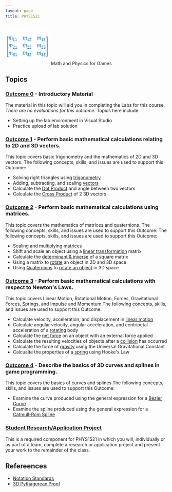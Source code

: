 ```yaml
---
layout: page
title: PHYS1521
---
```

![phys1521-icon.png](phys1521-icon.png) Math and Physics for Games

## Topics
### [Outcome 0](outcome0/outcome0.md) - Introductory Material
The material in this topic will aid you in completing the Labs for this course. _There are no evaluations for this outcome._ Topics here include:
* Setting up the lab environment in Visual Studio
* Practice upload of lab solution

### [Outcome 1](outcome1/outcome1.md) -  Perform basic mathematical calculations relating to 2D and 3D vectors.
This topic covers basic trigonometry and the mathematics of 2D and 3D vectors. 
The following concepts, skills, and issues are used to support this Outcome:
* Solving right triangles using [trigonometry](outcome1/trigonometry.md)
* Adding, subtracting, and scaling [vectors](outcome1/vector-math.md)
* Calculate the [Dot Product](outcome1/dot-product.md) and angle between two vectors
* Calculate the [Cross Product](outcome1/cross-product.md) of 2 3D vectors

### [Outcome 2](outcome2/outcome2.md) - Perform basic mathematical calculations using matrices.
This topic covers the mathematics of matrices and quaternions. The following concepts, skills, and issues are used to support this Outcome:
The following concepts, skills, and issues are used to support this Outcome:
* Scaling and multiplying [matrices](outcome2/matrix-math.md)
* Shift and scale an object using a [linear transformation](outcome2/transforms.md) matrix
* Calculate the [determinant & inverse](outcome2/determinants.md) of a square matrix
* Using a matrix to [rotate](outcome2/rotations.md) an object in 2D and 3D space
* Using [Quaternions](outcome2/quaternions-01.md) to [rotate an object](outcome2/quaternions-02.md) in 3D space

### [Outcome 3](outcome3/outcome3.md) - Perform basic mathematical calculations with respect to Newton's Laws.
This topic covers Linear Motion, Rotational Motion, Forces, Gravitational Forces, Springs, and Impulse and Momentum.The following concepts, skills, and issues are used to support this Outcome:
* Calculate velocity, acceleration, and displacement in [linear motion](outcome3/linear.md)
* Calculate angular velocity, angular acceleration, and centripetal acceleration of a [rotating](outcome3/rotating.md) body
* Calculate the [net force](outcome3/mechanics.md) on an object with an external force applied
* Calculate the resulting velocities of objects after a [collision](outcome3/collisions.md) has occurred
* Calculate the force of [gravity](outcome3/gravity.md) using the Universal Gravitational Constant
* Calcualte the properties of a [spring](outcome3/springs.md) using Hooke's Law

### [Outcome 4](outcome4/outcome4.md) - Describe the basics of 3D curves and splines in game programming.
This topic covers the basics of curves and splines.The following concepts, skills, and issues are used to support this Outcome:
* Examine the curve produced using the general expression for a [Bézier Curve](outcome4/bezier.md)
* Examine the spline produced using the general expression for a [Catmull-Rom Spline](outcome4/splines.md)

### [Student Research/Application Project](project/project.md)
This is a required component for PHYS1521 in which you will, individually or as part of a team, complete a research or application project and present your work to the remainder of the class.

## Refereences
* [Notation Standards](notation-standards.md)
* [3D Pythagorean Proof](3d_pythagoras_proof.md)